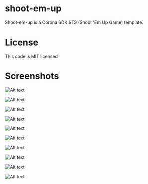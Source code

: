 # shoot-em-up
Shoot-em-up is a Corona SDK STG (Shoot 'Em Up Game) template.

# License

This code is MIT licensed

# Screenshots

![Alt text](/screenshot/1.jpg?raw=true "Screenshots")

![Alt text](/screenshot/2.jpg?raw=true "Screenshots")

![Alt text](/screenshot/3.jpg?raw=true "Screenshots")

![Alt text](/screenshot/4.jpg?raw=true "Screenshots")

![Alt text](/screenshot/5.jpg?raw=true "Screenshots")

![Alt text](/screenshot/6.jpg?raw=true "Screenshots")

![Alt text](/screenshot/7.jpg?raw=true "Screenshots")

![Alt text](/screenshot/8.jpg?raw=true "Screenshots")

![Alt text](/screenshot/9.jpg?raw=true "Screenshots")

![Alt text](/screenshot/10.jpg?raw=true "Screenshots")
